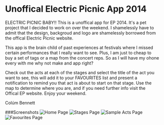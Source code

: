 Unoffical Electric Picnic App 2014
=========================

ELECTRIC PICNIC BABY!! This is a unoffical app for EP 2014. It's a pet project that I decided to work on over the weekend. I shamelessly have to admit that the design, backgroud and logo are shamelessly borrowed from the offical Electric Picnic website.

This app is the brain child of past experiences at festivals where I missed certain performances that I really want to see. Plus, I am just to cheap to buy a set of tags or a map from the concert reps. So as I will have my ohone every with me why not make and app right?

Check out the acts at each of the stages and select the title of the act you want to see, this will add it to your FAVOURITES list and present a notification to remind you that act is about to start on that stage. Use the map to determine where you are, and if you need further info visit the Offical EP website. Enjoy your weekend.

Colúm Bennett

###Screenshots
![Home Page](https://github.com/col1985/ep-2014-iOS-app/raw/ep/screenshots/home.png)
![Stages Page](https://github.com/col1985/ep-2014-iOS-app/raw/ep/screenshots/stages.png)
![Sample Acts Page](https://github.com/col1985/ep-2014-iOS-app/raw/ep/screenshots/sample-acts-page.png)
![Favourites Page](https://github.com/col1985/ep-2014-iOS-app/raw/ep/screenshots/favs-list.png)
  